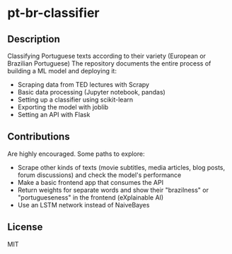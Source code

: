 # pt-br-classifier

## Description
Classifying Portuguese texts according to their variety (European or Brazilian Portuguese) 
The repository documents the entire process of building a ML model and deploying it:
- Scraping data from TED lectures with Scrapy
- Basic data processing (Jupyter notebook, pandas)
- Setting up a classifier using scikit-learn
- Exporting the model with joblib
- Setting an API with Flask

## Contributions
Are highly encouraged. Some paths to explore:
- Scrape other kinds of texts (movie subtitles, media articles, blog posts, forum discussions) and check the model's performance
- Make a basic frontend app that consumes the API 
- Return weights for separate words and show their "brazilness" or "portugueseness" in the frontend (eXplainable AI)
- Use an LSTM network instead of NaiveBayes

## License
MIT
